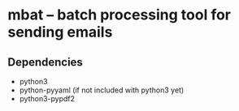 # mbat – batch processing tool for sending emails

## Dependencies

- python3
- python-pyyaml (if not included with python3 yet)
- python3-pypdf2
